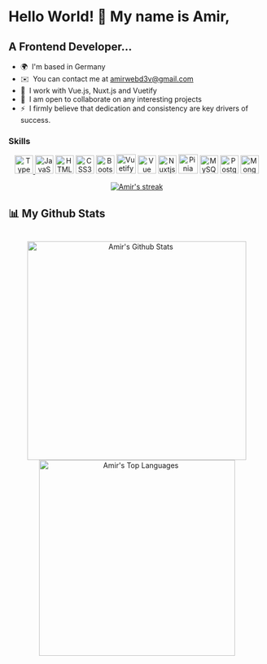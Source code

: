 Hello World! 👋 My name is Amir,
=====================

A Frontend Developer...
----------------------

* 🌍  I'm based in Germany
* ✉️  You can contact me at [amirwebd3v@gmail.com](mailto:amirwebd3v@gmail.com)
* 🧠  I work with Vue.js, Nuxt.js and Vuetify
* 🤝  I am open to collaborate on any interesting projects
* ⚡  I firmly believe that dedication and consistency are key drivers of success.

### Skills

<p align="center">
<a href="https://developer.mozilla.org/en-US/docs/Web/TypeScript" target="_blank" rel="noreferrer"><img src="https://raw.githubusercontent.com/danielcranney/readme-generator/main/public/icons/skills/typescript-colored.svg" width="36" height="36" alt="TypeScript" /</a>
<a href="https://developer.mozilla.org/en-US/docs/Web/JavaScript" target="_blank" rel="noreferrer"><img src="https://raw.githubusercontent.com/danielcranney/readme-generator/main/public/icons/skills/javascript-colored.svg" width="36" height="36" alt="JavaScript" /></a>
<a href="https://developer.mozilla.org/en-US/docs/Glossary/HTML5" target="_blank" rel="noreferrer"><img src="https://raw.githubusercontent.com/danielcranney/readme-generator/main/public/icons/skills/html5-colored.svg" width="36" height="36" alt="HTML5" /></a>
<a href="https://www.w3.org/TR/CSS/#css" target="_blank" rel="noreferrer"><img src="https://raw.githubusercontent.com/danielcranney/readme-generator/main/public/icons/skills/css3-colored.svg" width="36" height="36" alt="CSS3" /></a>
<a href="https://getbootstrap.com/" target="_blank" rel="noreferrer"><img src="https://raw.githubusercontent.com/danielcranney/readme-generator/main/public/icons/skills/bootstrap-colored.svg" width="36" height="36" alt="Bootstrap" /></a>
<a href="https://vuetifyjs.com/" target="_blank" rel="noreferrer"><img src="https://cdn.cosmicjs.com/656443b0-6a37-11ef-a492-5bdc7520fe60-v-logo.svg" width="38" height="38" alt="Vuetify" /></a>
<a href="https://vuejs.org/" target="_blank" rel="noreferrer"><img src="https://raw.githubusercontent.com/danielcranney/readme-generator/main/public/icons/skills/vuejs-colored.svg" width="36" height="36" alt="Vue" /></a>
<a href="https://nuxtjs.org/" target="_blank" rel="noreferrer"><img src="https://raw.githubusercontent.com/danielcranney/readme-generator/main/public/icons/skills/nuxtjs-colored.svg" width="36" height="36" alt="Nuxtjs" /></a>
   <a href="https://pinia.vuejs.org/" target="_blank" rel="noreferrer"><img src="https://camo.githubusercontent.com/beb4deef34ad522ffbbd05a815abf5b3b1f0943b6aff9ae5c64f356335fe0b99/68747470733a2f2f70696e69612e7675656a732e6f72672f6c6f676f2e737667" width="38" height="38" alt="Pinia" /></a>
<a href="https://www.mysql.com/" target="_blank" rel="noreferrer"><img src="https://raw.githubusercontent.com/danielcranney/readme-generator/main/public/icons/skills/mysql-colored.svg" width="36" height="36" alt="MySQL" /></a>
<a href="https://www.postgresql.org/" target="_blank" rel="noreferrer"><img src="https://raw.githubusercontent.com/danielcranney/readme-generator/main/public/icons/skills/postgresql-colored.svg" width="36" height="36" alt="PostgreSQL" /></a>
<a href="https://www.mongodb.com/" target="_blank" rel="noreferrer"><img src="https://raw.githubusercontent.com/danielcranney/readme-generator/main/public/icons/skills/mongodb-colored.svg" width="36" height="36" alt="MongoDB" /></a>
</p>


<div align="center">
    <a href="https://github.com/amirwebd3v/github-readme-streak-stats">
        <img title="🔥 Get streak stats for your profile at git.io/streak-stats" alt="Amir's streak" src="https://github-readme-streak-stats.herokuapp.com/?user=amirwebd3v&theme=black-ice&hide_border=true&stroke=0000&background=060A0CD0"/>
    </a>
</div>

## 📊 My Github Stats

  <br/> 
  <div align="center">     
  <a href="https://github.com/amirwebd3v/github-readme-stats"><img alt="Amir's Github Stats" src="https://github-readme-stats.vercel.app/api?username=amirwebd3v&show_icons=true&count_private=true&theme=react&hide_border=true&bg_color=0D1117" style="width: 430px;"/>
    </a>
  <a href="https://github.com/amirwebd3v/github-readme-stats"><img alt="Amir's Top Languages" src="https://github-readme-stats.vercel.app/api/top-langs/?username=amirwebd3v&langs_count=6&count_private=true&layout=donut&theme=react&hide_border=true&bg_color=0D1117&hide_progress=true&hide=php,blade" style="width: 385px;" /></a>
  <br/>
    </div>
 

